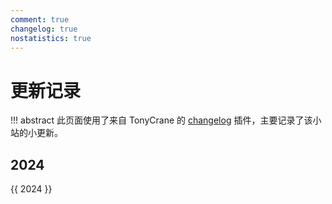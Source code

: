 ```yaml
---
comment: true
changelog: true
nostatistics: true
---
```


# 更新记录

!!! abstract
    此页面使用了来自 TonyCrane 的 [changelog](https://github.com/TonyCrane/mkdocs-changelog-plugin) 插件，主要记录了该小站的小更新。

<style>
.md-typeset h2 {
    margin-top: 0em;
}
</style>

## 2024

{{ 2024 }}